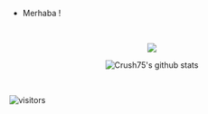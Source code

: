 * Merhaba !
<br />

<div align="center">

[<img src="https://img.shields.io/discord/960866335552847922?label=My%20Discord%20Server"/>](https://discord.gg/MXYW88ZhUn)

</div>

<div align="center">

</div>
<div align="center">

![Crush75's github stats](https://github-readme-stats.vercel.app/api?username=crushizm75&show_icons=true&theme=dark)
  
</div>
<br />

<p align="right">

![visitors](https://visitor-badge.glitch.me/badge?page_id=crushizm75&left_color=green&right_color=red)
</p>
